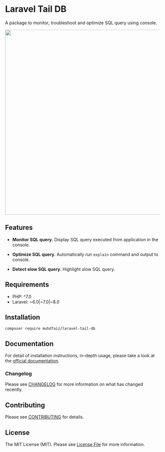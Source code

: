 # Laravel Tail DB

A package to monitor, troubleshoot and optimize SQL query using console.

<img src="https://muhdfaiz.github.io/laravel-tail-db/assets/images/postgresql.png" width="600" alt="">

## Features

- **Monitor SQL query.** Display SQL query executed from application in the console.

- **Optimize SQL query.** Automatically run `explain` command and output to console.

- **Detect slow SQL query.** Highlight slow SQL query.

## Requirements

- PHP: ^7.0
- Laravel: ~6.0|~7.0|~8.0


## Installation

```
composer require muhdfaiz/laravel-tail-db
```

## Documentation

For detail of installation instructions, in-depth usage, please take a look at the [official documentation](https://muhdfaiz.github.io/laravel-tail-db/).

### Changelog

Please see [CHANGELOG](CHANGELOG.md) for more information on what has changed recently.

## Contributing

Please see [CONTRIBUTING](CONTRIBUTING.md) for details.

## License

The MIT License (MIT). Please see [License File](LICENSE.md) for more information.